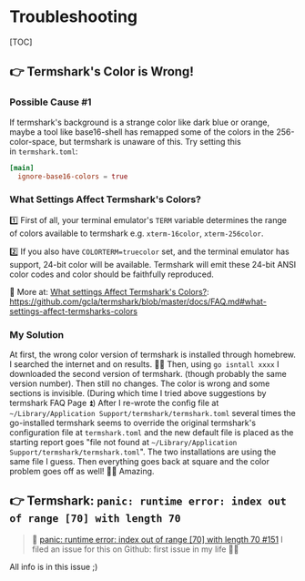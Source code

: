# Troubleshooting

[TOC]



## 👉 Termshark's Color is Wrong!
### Possible Cause #1
If termshark's background is a strange color like dark blue or orange, maybe a tool like base16-shell has remapped some of the colors in the 256-color-space, but termshark is unaware of this. Try setting this in `termshark.toml`:
```toml
[main]
  ignore-base16-colors = true
```


### What Settings Affect Termshark's Colors?
1️⃣ First of all, your terminal emulator's `TERM` variable determines the range of colors available to termshark e.g. `xterm-16color`, `xterm-256color`.

2️⃣ If you also have `COLORTERM=truecolor` set, and the terminal emulator has support, 24-bit color will be available. Termshark will emit these 24-bit ANSI color codes and color should be faithfully reproduced.

🔗 More at:
[What settings Affect Termshark's Colors?]: https://github.com/gcla/termshark/blob/master/docs/FAQ.md#what-settings-affect-termsharks-colors

### My Solution
At first, the wrong color version of termshark is installed through homebrew. I searched the internet and on results. 🤷‍♀️
Then, using `go isntall xxxx` I downloaded the second version of termshark. (though probably the same version number).
Then still no changes. The color is wrong and some sections is invisible. (During which time I tried above suggestions by termshark FAQ Page ⏫)
After I re-wrote the config file at `~/Library/Application Support/termshark/termshark.toml` several times the go-installed termshark seems to override the original termshark's configuration file at `termshark.toml` and the new default file is placed as the starting report goes "file not found at `~/Library/Application Support/termshark/termshark.toml`". The two installations are using the same file I guess. 
Then everything goes back at square and the color problem goes off as well! 🤷‍♀️ 
Amazing.


[What settings affect termshark's colors?]: https://github.com/gcla/termshark/blob/master/docs/FAQ.md#what-settings-affect-termsharks-colors
[termshark 2.2.x not visible 😱 #114]: https://github.com/gcla/termshark/issues/114



## 👉 Termshark: `panic: runtime error: index out of range [70] with length 70`

> 🔗 [panic: runtime error: index out of range [70] with length 70 #151](https://github.com/gcla/termshark/issues/151)
> I filed an issue for this on Github: first issue in my life 🤳🏿

All info is in this issue ;)


[Go “panic: runtime error: index out of range” when the length of array is not null]: https://stackoverflow.com/questions/39118941/go-panic-runtime-error-index-out-of-range-when-the-length-of-array-is-not-nu

